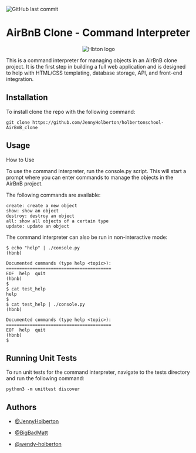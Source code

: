 ![GitHub last commit](https://img.shields.io/github/last-commit/Drixner/holbertonschool-AirBnB_clone)


# AirBnB Clone - Command Interpreter


<p align="center">
  <img src="https://i.imgur.com/WqHvIJs.png" alt="Hbton logo">
</p>


This is a command interpreter for managing objects in an AirBnB clone project. It is the first step in building a full web application and is designed to help with HTML/CSS templating, database storage, API, and front-end integration.

## Installation

To install clone the repo with the following command:

```
git clone https://github.com/JennyHolberton/holbertonschool-AirBnB_clone
```

## Usage

How to Use

To use the command interpreter, run the console.py script. This will start a prompt where you can enter commands to manage the objects in the AirBnB project.

The following commands are available:

    create: create a new object
    show: show an object
    destroy: destroy an object
    all: show all objects of a certain type
    update: update an object


The command interpreter can also be run in non-interactive mode:
```
$ echo "help" | ./console.py
(hbnb)

Documented commands (type help <topic>):
========================================
EOF  help  quit
(hbnb) 
$
$ cat test_help
help
$
$ cat test_help | ./console.py
(hbnb)

Documented commands (type help <topic>):
========================================
EOF  help  quit
(hbnb) 
$
```

## Running Unit Tests

To run unit tests for the command interpreter, navigate to the tests directory and run the following command:

```
python3 -m unittest discover
```

## Authors

- [@JennyHolberton](https://github.com/JennyHolberton)

- [@BigBadMatt](https://github.com/bigBadMatt)

- [@wendy-holberton](https://github.com/wendy-holberton)